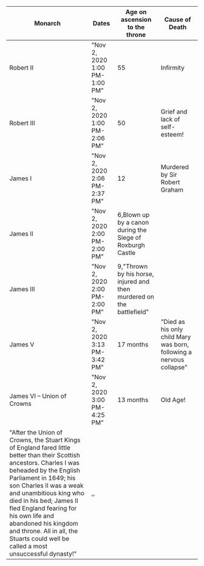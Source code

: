 ﻿Monarch|Dates|Age on ascension to the throne|Cause of Death
-|-|-|-|
Robert II|"Nov 2, 2020 1:00 PM-1:00 PM"|55|Infirmity
Robert III|"Nov 2, 2020 1:00 PM-2:06 PM"|50|Grief and lack of self-esteem!
James I|"Nov 2, 2020 2:06 PM-2:37 PM"|12|Murdered by Sir Robert Graham
James II|"Nov 2, 2020 2:00 PM-2:00 PM"|6,Blown up by a canon during the Siege of Roxburgh Castle
James III|"Nov 2, 2020 2:00 PM-2:00 PM"|9,"Thrown by his horse, injured and then murdered on the battlefield"
James V|"Nov 2, 2020 3:13 PM-3:42 PM"|17 months|"Died as his only child Mary was born, following a nervous collapse"
James VI – Union of Crowns|"Nov 2, 2020 3:00 PM-4:25 PM"|13 months|Old Age!
"After the Union of Crowns, the Stuart Kings of England fared little better than their Scottish ancestors. Charles I was beheaded by the English Parliament in 1649; his son Charles II was a weak and unambitious king who died in his bed; James II fled England fearing for his own life and abandoned his kingdom and throne. All in all, the Stuarts could well be called a most unsuccessful dynasty!"|,,